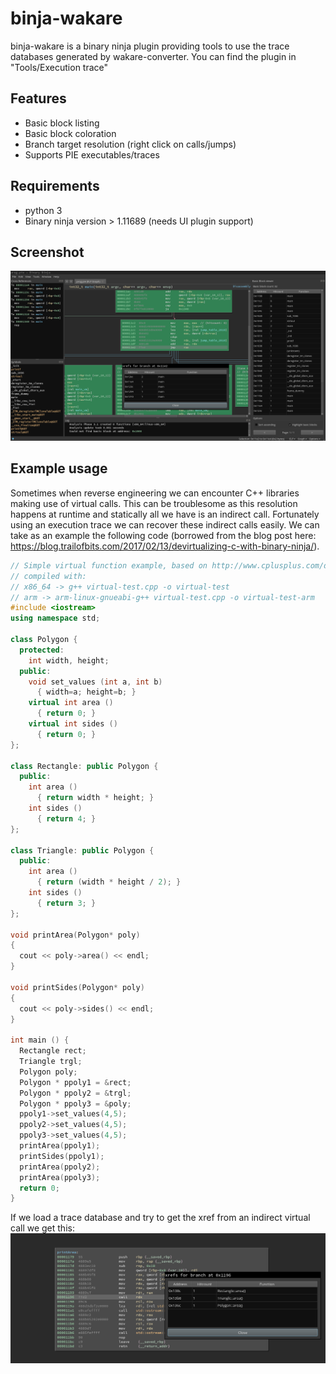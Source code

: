 # binja-wakare
binja-wakare is a binary ninja plugin providing tools to use the trace databases generated by wakare-converter. You can find the plugin in "Tools/Execution trace"

## Features
- Basic block listing
- Basic block coloration
- Branch target resolution (right click on calls/jumps)
- Supports PIE executables/traces

## Requirements
- python 3
- Binary ninja version > 1.11689 (needs UI plugin support)

## Screenshot
![Basic block viewer](assets/binja-screen-global.png)

## Example usage
Sometimes when reverse engineering we can encounter C++ libraries making use of virtual calls. This can be troublesome as this resolution happens at runtime and statically all we have is an indirect call. Fortunately using an execution trace we can recover these indirect calls easily. We can take as an example the following code (borrowed from the blog post here: https://blog.trailofbits.com/2017/02/13/devirtualizing-c-with-binary-ninja/).

```cpp
// Simple virtual function example, based on http://www.cplusplus.com/doc/tutorial/polymorphism/
// compiled with:
// x86_64 -> g++ virtual-test.cpp -o virtual-test
// arm -> arm-linux-gnueabi-g++ virtual-test.cpp -o virtual-test-arm
#include <iostream>
using namespace std;

class Polygon {
  protected:
    int width, height;
  public:
    void set_values (int a, int b)
      { width=a; height=b; }
    virtual int area ()
      { return 0; }
    virtual int sides ()
      { return 0; }
};

class Rectangle: public Polygon {
  public:
    int area ()
      { return width * height; }
    int sides ()
      { return 4; }
};

class Triangle: public Polygon {
  public:
    int area ()
      { return (width * height / 2); }
    int sides ()
      { return 3; }
};

void printArea(Polygon* poly)
{
  cout << poly->area() << endl;
}

void printSides(Polygon* poly)
{
  cout << poly->sides() << endl;
}

int main () {
  Rectangle rect;
  Triangle trgl;
  Polygon poly;
  Polygon * ppoly1 = &rect;
  Polygon * ppoly2 = &trgl;
  Polygon * ppoly3 = &poly;
  ppoly1->set_values(4,5);
  ppoly2->set_values(4,5);
  ppoly3->set_values(4,5);
  printArea(ppoly1);
  printSides(ppoly1);
  printArea(ppoly2);
  printArea(ppoly3);
  return 0;
}
```

If we load a trace database and try to get the xref from an indirect virtual call we get this:
![wakare virtual call](assets/binja-cpp-refs.png)
